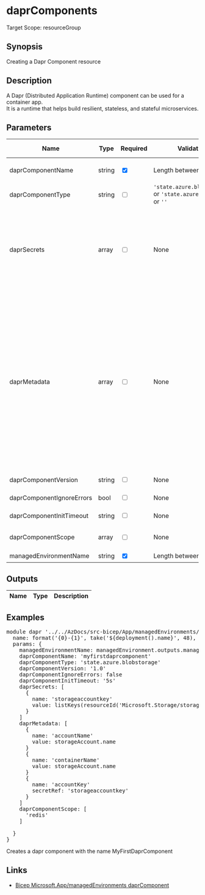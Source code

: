 # daprComponents

Target Scope: resourceGroup

## Synopsis
Creating a Dapr Component resource

## Description
A Dapr (Distributed Application Runtime) component can be used for a container app.<br>
It is a runtime that helps build resilient, stateless, and stateful microservices.

## Parameters
| Name | Type | Required | Validation | Default value | Description |
| -- |  -- | -- | -- | -- | -- |
| daprComponentName | string | <input type="checkbox" checked> | Length between 0-60 | <pre></pre> | Name of the dapr Component. Dapr is a runtime that helps build resilient, stateless, and stateful microservices.<br>The name must be in lowercase. |
| daprComponentType | string | <input type="checkbox"> | `'state.azure.blobstorage'` or  `'state.azure.cosmosdb'` or  `''` | <pre>''</pre> | The storage component type where the dapr component stores its state. |
| daprSecrets | array | <input type="checkbox"> | None | <pre>[]</pre> | Collection of secrets used by a Dapr component. For values use parameters with the @secure() attribute or a keyvault.<br>Example:<br>[<br>&nbsp;&nbsp;&nbsp;{<br>&nbsp;&nbsp;&nbsp;&nbsp;&nbsp;name: 'storageaccountkey'<br>&nbsp;&nbsp;&nbsp;&nbsp;&nbsp;value: (!empty(storageAccountName)) ? listKeys(resourceId('Microsoft.Storage/storageAccounts/', storageAccount.name), '2021-09-01').keys[0].value : ''<br>&nbsp;&nbsp;&nbsp;}<br>] |
| daprMetadata | array | <input type="checkbox"> | None | <pre>[]</pre> | Metadata for the dapr component.<br>Example:<br>[<br>&nbsp;&nbsp;&nbsp;{<br>&nbsp;&nbsp;&nbsp;&nbsp;&nbsp;name: 'connectionString'<br>&nbsp;&nbsp;&nbsp;&nbsp;&nbsp;value: 'Endpoint=sb://someeventhub.servicebus.windows.net/;SharedAccessKeyName=someeventhub-policy;SharedAccessKey=0000000aabbbcc0000000000000=;EntityPath=someeventhub-partition'<br>&nbsp;&nbsp;&nbsp;}<br>&nbsp;&nbsp;&nbsp;{<br>&nbsp;&nbsp;&nbsp;&nbsp;&nbsp;name: 'storageAccountName'<br>&nbsp;&nbsp;&nbsp;&nbsp;&nbsp;value: storageAccountName<br>&nbsp;&nbsp;&nbsp;}<br>&nbsp;&nbsp;&nbsp;{<br>&nbsp;&nbsp;&nbsp;&nbsp;&nbsp;name: 'storageAccountKey'<br>&nbsp;&nbsp;&nbsp;&nbsp;&nbsp;secretRef: 'storageaccountkey'<br>&nbsp;&nbsp;&nbsp;}<br>&nbsp;&nbsp;&nbsp;{<br>&nbsp;&nbsp;&nbsp;&nbsp;&nbsp;name: 'storageContainerName'<br>&nbsp;&nbsp;&nbsp;&nbsp;&nbsp;value: storageContainerName<br>&nbsp;&nbsp;&nbsp;}<br>] |
| daprComponentVersion | string | <input type="checkbox"> | None | <pre>'v1'</pre> | The version of the Dapr component. |
| daprComponentIgnoreErrors | bool | <input type="checkbox"> | None | <pre>true</pre> | Boolean describing if the component errors are ignored. |
| daprComponentInitTimeout | string | <input type="checkbox"> | None | <pre>'5s'</pre> | Initialization timeout |
| daprComponentScope | array | <input type="checkbox"> | None | <pre>[]</pre> | Name(s) of container app(s) that can use this Dapr component.<br>In the Container App resource, the daprId should match the scopes property within the dapr component being defined. |
| managedEnvironmentName | string | <input type="checkbox" checked> | Length between 2-260 | <pre></pre> | The name for the managed Environment for the Container App. |
## Outputs
| Name | Type | Description |
| -- |  -- | -- |
## Examples
<pre>
module dapr '../../AzDocs/src-bicep/App/managedEnvironments/daprComponents.bicep' = {
  name: format('{0}-{1}', take('${deployment().name}', 48), 'dapr')
  params: {
    managedEnvironmentName: managedEnvironment.outputs.managedEnvironmentName
    daprComponentName: 'myfirstdaprcomponent'
    daprComponentType: 'state.azure.blobstorage'
    daprComponentVersion: '1.0'
    daprComponentIgnoreErrors: false
    daprComponentInitTimeout: '5s'
    daprSecrets: [
      {
        name: 'storageaccountkey'
        value: listKeys(resourceId('Microsoft.Storage/storageAccounts/', storageAccount.name), '2021-09-01').keys[0].value
      }
    ]
    daprMetadata: [
      {
        name: 'accountName'
        value: storageAccount.name
      }
      {
        name: 'containerName'
        value: storageAccount.name
      }
      {
        name: 'accountKey'
        secretRef: 'storageaccountkey'
      }
    ]
    daprComponentScope: [
      'redis'
    ]

  }
}
</pre>
<p>Creates a dapr component with the name MyFirstDaprComponent</p>

## Links
- [Bicep Microsoft.App/managedEnvironments daprComponent](https://learn.microsoft.com/en-us/azure/templates/microsoft.app/managedenvironments/daprcomponents?pivots=deployment-language-bicep)


